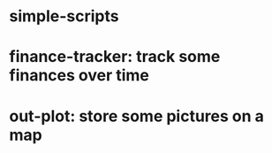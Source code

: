 # simple-scripts

# finance-tracker: track some finances over time

# out-plot: store some pictures on a map
